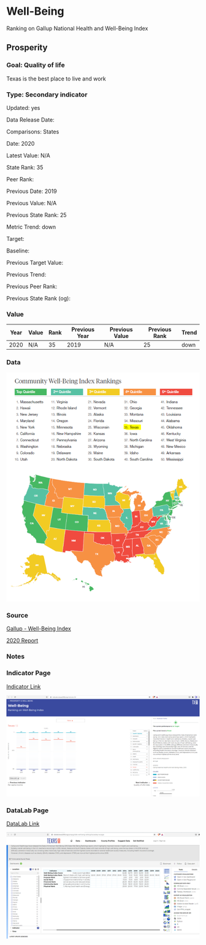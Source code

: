 # Well-Being

Ranking on Gallup National Health and Well-Being Index

## Prosperity

### Goal: Quality of life

Texas is the best place to live and work

### Type: Secondary indicator

Updated: yes

Data Release Date: 

Comparisons: States

Date: 2020

Latest Value: N/A 

State Rank: 35

Peer Rank: 

Previous Date: 2019

Previous Value: N/A

Previous State Rank: 25

Metric Trend: down

Target: 

Baseline: 

Previous Target Value: 

Previous Trend: 

Previous Peer Rank: 

Previous State Rank (og): 

### Value

| Year |  Value      | Rank     | Previous Year   | Previous Value | Previous Rank | Trend | 
| ----------- | ----------- | ----------- | ----------- | ----------- | ----------- | -----------|
|    2020     |     N/A     | 35          |     2019    |     N/A     | 25         | down        | 

### Data

![well](./data_wellbeing.PNG)


### Source

[Gallup - Well-Being Index](https://wellbeingindex.sharecare.com/download-reports/?submissionGuid=1a490b8f-54d0-48a9-bdaa-c22fd959a46b)

[2020 Report](./MCCS-7746-Sharecare-Community-Well-being-Index_2020-State-Rankings.pdf)

### Notes


### Indicator Page

[Indicator Link](https://indicators.texas2036.org/indicator/34)

![d](./indicator_wellbeing.PNG)

### DataLab Page

[DataLab Link](https://datalab.texas2036.org/pzraqxg/state-well-being-rankings?accesskey=eccapje)

![d](./datalab_wellbeing.PNG)



